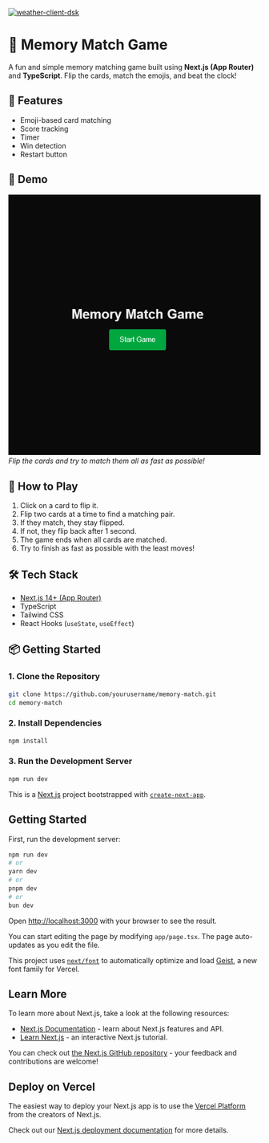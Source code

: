 <a href='https://memory-match-weld.vercel.app/' target='_blank'><img src='https://i.postimg.cc/jdCvdk3D/game3.png' border='0' alt='weather-client-dsk'/></a>
# 🧠 Memory Match Game

A fun and simple memory matching game built using **Next.js (App Router)** and **TypeScript**. Flip the cards, match the emojis, and beat the clock!

## 🚀 Features

- Emoji-based card matching
- Score tracking
- Timer
- Win detection
- Restart button

## 📸 Demo

![Game Screenshot](./public/game1.png)  
*Flip the cards and try to match them all as fast as possible!*

## 🧩 How to Play

1. Click on a card to flip it.
2. Flip two cards at a time to find a matching pair.
3. If they match, they stay flipped.
4. If not, they flip back after 1 second.
5. The game ends when all cards are matched.
6. Try to finish as fast as possible with the least moves!

## 🛠️ Tech Stack

- [Next.js 14+ (App Router)](https://nextjs.org/docs/app)
- TypeScript
- Tailwind CSS
- React Hooks (`useState`, `useEffect`)

## 📦 Getting Started

### 1. Clone the Repository

```bash
git clone https://github.com/yourusername/memory-match.git
cd memory-match
```
### 2. Install Dependencies

```bash
npm install
```

### 3. Run the Development Server
```bash
npm run dev
```

This is a [Next.js](https://nextjs.org) project bootstrapped with [`create-next-app`](https://nextjs.org/docs/app/api-reference/cli/create-next-app).

## Getting Started

First, run the development server:

```bash
npm run dev
# or
yarn dev
# or
pnpm dev
# or
bun dev
```

Open [http://localhost:3000](http://localhost:3000) with your browser to see the result.

You can start editing the page by modifying `app/page.tsx`. The page auto-updates as you edit the file.

This project uses [`next/font`](https://nextjs.org/docs/app/building-your-application/optimizing/fonts) to automatically optimize and load [Geist](https://vercel.com/font), a new font family for Vercel.

## Learn More

To learn more about Next.js, take a look at the following resources:

- [Next.js Documentation](https://nextjs.org/docs) - learn about Next.js features and API.
- [Learn Next.js](https://nextjs.org/learn) - an interactive Next.js tutorial.

You can check out [the Next.js GitHub repository](https://github.com/vercel/next.js) - your feedback and contributions are welcome!

## Deploy on Vercel

The easiest way to deploy your Next.js app is to use the [Vercel Platform](https://vercel.com/new?utm_medium=default-template&filter=next.js&utm_source=create-next-app&utm_campaign=create-next-app-readme) from the creators of Next.js.

Check out our [Next.js deployment documentation](https://nextjs.org/docs/app/building-your-application/deploying) for more details.
